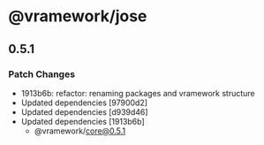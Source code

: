 # @vramework/jose

## 0.5.1

### Patch Changes

- 1913b6b: refactor: renaming packages and vramework structure
- Updated dependencies [97900d2]
- Updated dependencies [d939d46]
- Updated dependencies [1913b6b]
  - @vramework/core@0.5.1
